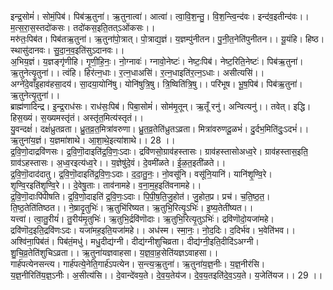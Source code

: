 

  
इन्द्र॒सोमं॑। सोमं॒पिब॑। पिब॑ऋ॒तुना॑। ऋ॒तुनात्वा॑। आत्वा॑। त्वा॒वि॒श॒न्तु॒। वि॒श॒न्त्वि॒न्द॑वः। इन्द॑व॒इतीन्द॑वः।। म॒त्स॒रा॒स॒स्तदो॑कसः। तदो॑कस॒इति॒तत्ऽओ॑कसः।।  
मरु॑तः॒पिब॑त। पिब॑तऋ॒तुना॑। ऋ॒तुना॑पो॒त्रात्। पो॒त्राद्य॒ज्ञं। य॒ज्ञम्पु॑नीतन। पु॒नी॒त॒नेति॑पुनीतन।। यू॒यंहि। हिष्ठ। स्थासु॑दानवः। सु॒दा॒न॒व॒इति॑सुऽदानवः।।  
अ॒भिय॒ज्ञं। य॒ज्ञङ्गृ॑णीहि। गृ॒णी॒हि॒नः॒। नो॒ग्नावः॑। ग्नावो॒नेष्टः॑। नेष्टः॒पिब॑। नेष्ट॒रिति॒नेष्टः॑। पिब॑ऋ॒तुना॑। ऋ॒तुनेत्यृ॒तुना॑।। त्वंहि। हिर॑त्न॒धाः। र॒त्न॒धाअसि॑। र॒त्न॒धाइति॑र॒त्न॒ऽधाः। असीत्यसि॑।।  
अग्ने॑दे॒वाँइ॒हाव॑हसा॒दय॑। सा॒दया॒योनि॑षु। योनि॑षुत्रि॒षु। त्रि॒ष्विति॑त्रि॒षु।। परि॑भूष। भू॒ष॒पिब॑। पिब॑ऋ॒तुना॑। ऋ॒तुनेत्यृ॒तुना॑।।  
ब्राह्म॑णादिन्द्र। इ॒न्द्र॒राध॑सः। राध॑सः॒पिब॑। पिबा॒सोमं॑। सोम॑मृ॒तून्। ऋ॒तूँ रनु॑। अन्वित्यनु॑।। तवेत्। इद्धि। हिस॒ख्यं। स॒ख्यमस्तृ॑तं। अस्तृ॑त॒मित्य॑स्तृतं।।  
यु॒वन्दक्षं॑। दक्षं॑ध्रुतव्रता। ध्रु॒त॒व्र॒त॒मित्रा॑वरुणा। ध्रु॒त॒व्र॒तेति॑ध्रुतऽव्रता। मित्रा॑वरुणदू॒ळभं॑। दु॒र्दभ॒मिति॑दुः॒ऽदभं॑।। ऋ॒तुना॑य॒ज्ञं। य॒ज्ञमा॑शाथे। आ॒शा॒थे॒इत्या॑शाथे।। 28 ।।  
द्र॒वि॒णो॒दाद्रवि॑णसः। द्र॒वि॒णॊ॒दाइति॑द्र॒वि॒णः॒ऽदाः। द्रवि॑णसो॒ग्राव॑हस्तासः। ग्राव॑हस्तासोअध्व॒रे। ग्राव॑हस्तास॒इति॒ ग्राव॑ऽहस्तासः। अ॒ध्व॒रइत्य॑ध्व॒रे।। य॒ज्ञेषु॑दे॒वं। दे॒वमी॑ळते। ई॒ळ॒त॒इती॑ळते।।  
द्र॒वि॒णॊ॒दाद॑दातु। द्र॒वि॒णॊ॒दाइति॑द्र॒वि॒णः॒ऽदाः। द॒दा॒तु॒नः॒। नो॒वसू॑नि। वसू॑नि॒यानि॑। यानि॑शृ॒ण्वि॒रे। शृ॒ण्वि॒रइति॑शृ॒ण्वि॒रे।। दे॒वेषु॒ताः। ताव॑नामहे। व॒ना॒म॒ह॒इति॑वनामहे।।  
द्र॒वि॒णॊ॒दाःपि॑पीषति। द्र॒वि॒णो॒दाइति॑ द्र॒वि॒णः॒ऽदाः। पि॒पी॒ष॒ति॒जु॒होत॑। जु॒होत॒प्र। प्रच॑। च॒ति॒ष्ठ॒त॒। ति॒ष्ठ॒तेति॑तिष्ठत।। ने॒ष्रादृ॒तुभिः॑। ऋ॒तुभि॑रिष्यत। ऋ॒तुभि॒रित्यृ॒ऽभिः॑। इ॒ष्य॒तेती॑ष्यत।।  
यत्त्वा॑। त्वा॒तु॒रीयं॑। तु॒रीय॑मृ॒तुभिः॑। ऋ॒तुभि॒र्द्रवि॑णॊदाः। ऋ॒तुभि॒रित्यृ॒तुऽभिः॑। द्रवि॑णॊदो॒यजा॑महे। द्रवि॑णॊद॒इति॒द्रवि॑णःऽदः। यजा॑मह॒इति॒यजा॑महे।। अध॑स्म। स्मा॒नः॒। नो॒द॒दिः। द॒दिर्भ॑व। भ॒वेति॑भव।।  
अश्वि॑ना॒पिब॑तं। पिब॑तं॒मधु॑। मधु॒दीद्य॑ग्नी। दीद्य॑ग्नीशुचिव्रता। दीद्य॑ग्नी॒इति॒दीदि॑ऽअग्नी। शु॒चि॒व्र॒तेति॑शुचिऽव्रता।। ऋ॒तुना॑यज्ञवाहसा। य॒ज्ञ॒वा॒ह॒सेति॑यज्ञऽवाहसा।।  
गार्ह॑पत्येनसन्त्य। गार्ह॑पत्ये॒नेति॒गार्ह॑ऽपत्येन। स॒न्त्य॒ऋ॒तुना॑। ऋ॒तुना॑य॒ज्ञ॒नीः। य॒ज्ञ॒नीर॑सि। य॒ज्ञ॒नीरिति॑य॒ज्ञ॒ऽनीः। अ॒सीत्य॑सि।। दे॒वान्दे॑वय॒ते। दे॒व॒य॒तेय॑ज। दे॒व॒य॒तइति॑दे॒व॒ऽय॒ते। य॒जेति॑यज।। 29 ।।  
